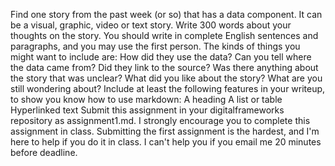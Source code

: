 Find one story from the past week (or so) that has a data component. It can be a visual, graphic, video or text story. Write 300 words about your thoughts on the story. You should write in complete English sentences and paragraphs, and you may use the first person. The kinds of things you might want to include are:
How did they use the data?
Can you tell where the data came from? Did they link to the source?
Was there anything about the story that was unclear?
What did you like about the story?
What are you still wondering about?
Include at least the following features in your writeup, to show you know how to use markdown:
A heading
A list or table
Hyperlinked text
Submit this assignment in your digitalframeworks repository as assignment1.md.
I strongly encourage you to complete this assignment in class. Submitting the first assignment is the hardest, and I'm here to help if you do it in class. I can't help you if you email me 20 minutes before deadline.










